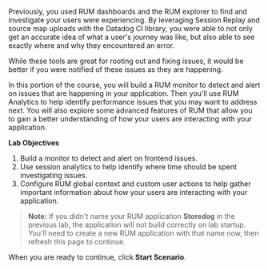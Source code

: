 Previously, you used RUM dashboards and the RUM explorer to find and investigate your users were experiencing. By leveraging Session Replay and source map uploads with the Datadog CI library, you were able to not only get an accurate idea of what a user's journey was like, but also able to see exactly where and why they encountered an error.

While these tools are great for rooting out and fixing issues, it would be better if you were notified of these issues as they are happening. 

In this portion of the course, you will build a RUM monitor to detect and alert on issues that are happening in your application. Then you'll use RUM Analytics to help identify performance issues that you may want to address next. You will also explore some advanced features of RUM that allow you to gain a better understanding of how your users are interacting with your application.

**Lab Objectives**
1. Build a monitor to detect and alert on frontend issues.
2. Use session analytics to help identify where time should be spent investigating issues.
3. Configure RUM global context and custom user actions to help gather important information about how your users are interacting with your application.

> **Note:** If you didn't name your RUM application **Storedog** in the previous lab, the application will not build correctly on lab startup. You'll need to create a new RUM application with that name now, then refresh this page to continue.

When you are ready to continue, click **Start Scenario**.
